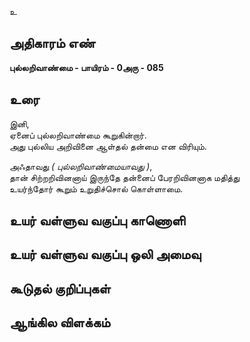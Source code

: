 உ


## அதிகாரம் எண்

**புல்லறிவாண்மை - பாயிரம் - 0அரு - 085**

## உரை

இனி,  
ஏனைப் புல்லறிவாண்மை கூறுகின்றார்.  
அது புல்லிய அறிவினை ஆள்தல் தன்மை என விரியும்.  

அஃதாவது _( புல்லறிவாண்மையாவது )_,  
தான் சிற்றறிவினனாய் இருந்தே
தன்னைப் பேரறிவினனாக மதித்து  
உயர்ந்தோர் கூறும் உறுதிச்சொல் கொள்ளாமை.

## உயர் வள்ளுவ வகுப்பு காணொளி


## உயர் வள்ளுவ வகுப்பு ஒலி அமைவு 


## கூடுதல் குறிப்புகள்


## ஆங்கில விளக்கம்

